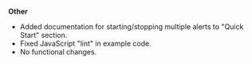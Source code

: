 **Other**

* Added documentation for starting/stopping multiple alerts to "Quick Start" section.
* Fixed JavaScript "lint" in example code.
* No functional changes.